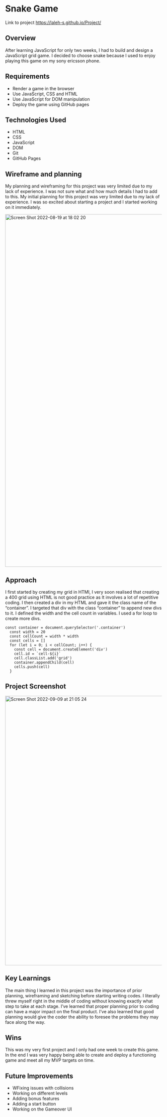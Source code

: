 # Snake Game
Link to project https://laleh-s.github.io/Project/

## Overview
After learning JavaScript for only two weeks, I had to build and design a JavaScript grid game. I decided to choose snake because I used to enjoy playing this game on my sony ericsson phone.

## Requirements
- Render a game in the browser
- Use JavaScript, CSS and HTML
- Use JavaScript for DOM manipulation
- Deploy the game using GitHub pages

## Technologies Used
- HTML
- CSS
- JavaScript
- DOM
- Git
- GitHub Pages

## Wireframe and planning
My planning and wireframing for this project was very limited due to my lack of experience. I was not sure what and how much details I had to add to this. My initial planning for this project was very limited due to my lack of experience. I was so excited about starting a project and I started working on it immediately.  

<img width="1132" alt="Screen Shot 2022-08-19 at 18 02 20" src="https://user-images.githubusercontent.com/92860992/185671657-6729f439-0d42-44d7-a8d5-e9834a03ba89.png">

## Approach 
 
I first started by creating my grid in HTMl, I very soon realised that creating a 400 grid using HTML is not good practice as It involves a lot of repetitive coding. I then created a div in my HTML and gave it the class name of the “container”.  I targeted that div with the class “container” to append new divs to it. I defined the width and the cell count in variables. I used a for loop to create more divs.
````
const container = document.querySelector('.container')
  const width = 20
  const cellCount = width * width
  const cells = []
  for (let i = 0; i < cellCount; i++) {
    const cell = document.createElement('div')
    cell.id = `cell-${i}`
    cell.classList.add('grid')
    container.appendChild(cell)
    cells.push(cell)
  }
````

## Project Screenshot
<img width="865" alt="Screen Shot 2022-09-09 at 21 05 24" src="https://user-images.githubusercontent.com/92860992/189425539-88ba3a7a-891b-4a6d-a96a-69f4d5e559e8.png">


## Key Learnings
The main thing I learned in this project was the importance of prior planning, wireframing and sketching before starting writing codes. I literally threw myself right in the middle of coding without knowing exactly what step to take at each stage. I’ve learned that proper planning prior to coding can have a major impact on the final product. I’ve also learned that good planning would give the coder the ability to foresee the problems they may face along the way.

## Wins
This was my very first project and I only had one week to create this game. In the end I was very happy being able to create and deploy a functioning game and meet all my MVP targets on time.


## Future Improvements
- WFixing issues with collisions
- Working on different levels
- Adding bonus features
- Adding a start button
- Working on the Gameover UI


